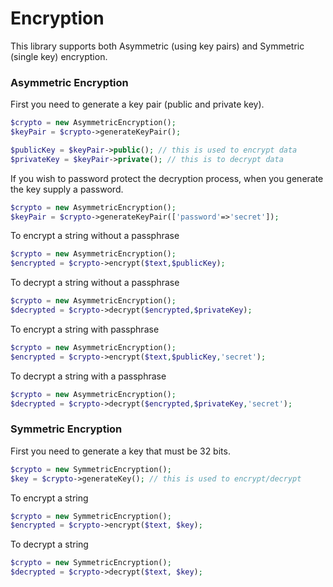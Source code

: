 # Encryption

This library supports both Asymmetric (using key pairs) and Symmetric (single key) encryption. 


### Asymmetric Encryption

First you need to generate a key pair (public and private key).

```php
$crypto = new AsymmetricEncryption();
$keyPair = $crypto->generateKeyPair();

$publicKey = $keyPair->public(); // this is used to encrypt data
$privateKey = $keyPair->private(); // this is to decrypt data
```

If you wish to password protect the decryption process, when you generate the key
supply a password.

```php
$crypto = new AsymmetricEncryption();
$keyPair = $crypto->generateKeyPair(['password'=>'secret']);
```

To encrypt a string without a passphrase

```php
$crypto = new AsymmetricEncryption();
$encrypted = $crypto->encrypt($text,$publicKey);
```

To decrypt a string without a passphrase

```php
$crypto = new AsymmetricEncryption();
$decrypted = $crypto->decrypt($encrypted,$privateKey);
```

To encrypt a string with passphrase

```php
$crypto = new AsymmetricEncryption();
$encrypted = $crypto->encrypt($text,$publicKey,'secret');
```

To decrypt a string with a passphrase

```php
$crypto = new AsymmetricEncryption();
$decrypted = $crypto->decrypt($encrypted,$privateKey,'secret');
```

### Symmetric Encryption

First you need to generate a key that must be 32 bits.

```php
$crypto = new SymmetricEncryption();
$key = $crypto->generateKey(); // this is used to encrypt/decrypt
```

To encrypt a string

```php
$crypto = new SymmetricEncryption();
$encrypted = $crypto->encrypt($text, $key);
```

To decrypt a string

```php
$crypto = new SymmetricEncryption();
$decrypted = $crypto->decrypt($text, $key);
```


